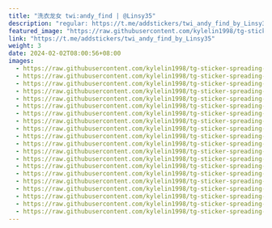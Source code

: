 ```yaml
---
title: "洗衣龙女 twi:andy_find | @Linsy35"
description: "regular: https://t.me/addstickers/twi_andy_find_by_Linsy35"
featured_image: "https://raw.githubusercontent.com/kylelin1998/tg-sticker-spreading-worldwide-images/main/img/69fe6d4d-50fb-4c78-8c83-5ce6b6587430.jpg"
link: "https://t.me/addstickers/twi_andy_find_by_Linsy35"
weight: 3
date: 2024-02-02T08:00:56+08:00
images:
  - https://raw.githubusercontent.com/kylelin1998/tg-sticker-spreading-worldwide-images/main/img/69fe6d4d-50fb-4c78-8c83-5ce6b6587430.jpg
  - https://raw.githubusercontent.com/kylelin1998/tg-sticker-spreading-worldwide-images/main/img/03ea3c05-b948-4715-9514-13df020db6f4.jpg
  - https://raw.githubusercontent.com/kylelin1998/tg-sticker-spreading-worldwide-images/main/img/fde2fba6-9d40-4338-aa10-3fa4f559c382.jpg
  - https://raw.githubusercontent.com/kylelin1998/tg-sticker-spreading-worldwide-images/main/img/b3f917ff-aa70-4f63-8fb2-eac3d8a7ae12.jpg
  - https://raw.githubusercontent.com/kylelin1998/tg-sticker-spreading-worldwide-images/main/img/f28b3dbb-c275-4da2-a4d3-aba7c6462520.jpg
  - https://raw.githubusercontent.com/kylelin1998/tg-sticker-spreading-worldwide-images/main/img/9ab4c1b5-6425-4524-83c9-280f7d704a1d.jpg
  - https://raw.githubusercontent.com/kylelin1998/tg-sticker-spreading-worldwide-images/main/img/d6d30853-fc02-40b3-94e6-401f1863692a.jpg
  - https://raw.githubusercontent.com/kylelin1998/tg-sticker-spreading-worldwide-images/main/img/05d6c5b8-64cd-48a9-9339-371ce03353c8.jpg
  - https://raw.githubusercontent.com/kylelin1998/tg-sticker-spreading-worldwide-images/main/img/f0beacf0-ebc4-4a6c-a2a1-5abd53c134b3.jpg
  - https://raw.githubusercontent.com/kylelin1998/tg-sticker-spreading-worldwide-images/main/img/696344ad-e942-4c99-976e-28334ecdafad.jpg
  - https://raw.githubusercontent.com/kylelin1998/tg-sticker-spreading-worldwide-images/main/img/58b80c10-3146-469e-ba1b-40d2a53bdbc7.jpg
  - https://raw.githubusercontent.com/kylelin1998/tg-sticker-spreading-worldwide-images/main/img/6d21076b-6464-4f4b-a2ee-a672e1984291.jpg
  - https://raw.githubusercontent.com/kylelin1998/tg-sticker-spreading-worldwide-images/main/img/e42a3e76-2e87-48d8-a5cb-9bc65e6739eb.jpg
  - https://raw.githubusercontent.com/kylelin1998/tg-sticker-spreading-worldwide-images/main/img/591c7974-914d-453f-983c-18a01cba6a36.jpg
  - https://raw.githubusercontent.com/kylelin1998/tg-sticker-spreading-worldwide-images/main/img/fd62c9b0-5f99-46f8-9913-c298c9d7511b.jpg
  - https://raw.githubusercontent.com/kylelin1998/tg-sticker-spreading-worldwide-images/main/img/3a984a51-5c3e-46c2-91a3-10865aa72522.jpg
  - https://raw.githubusercontent.com/kylelin1998/tg-sticker-spreading-worldwide-images/main/img/48035b2a-1683-432f-8794-00ea90167066.jpg
  - https://raw.githubusercontent.com/kylelin1998/tg-sticker-spreading-worldwide-images/main/img/1ee4e57d-9fcd-49c4-815d-ea237b1b5f14.jpg
  - https://raw.githubusercontent.com/kylelin1998/tg-sticker-spreading-worldwide-images/main/img/67b4b70e-260d-413c-86dc-e5f7dc991a6f.jpg
  - https://raw.githubusercontent.com/kylelin1998/tg-sticker-spreading-worldwide-images/main/img/10bbc0c1-1e79-494c-b07c-eb33a511c539.jpg
---
```

